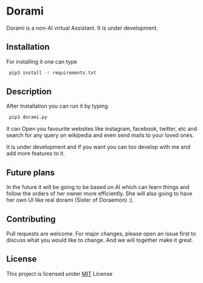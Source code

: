 # Dorami
Dorami is a non-AI virtual Assistant. It is under development.

## Installation

For installing it one can type

```bash
 pip3 install -r requirements.txt
```

## Description

After Installation you can run it by typing 
```bash
 pip3 dorami.py
```
It can Open you favourite websites like instagram, facebook, twitter, etc and search for any query on wikipedia and 
even send mails to your loved ones.

It is under development and if you want you can too develop with me and add more features to it.

## Future plans

In the future it will be going to be based on AI which can learn things and follow the orders  of her owner more efficiently.
She will also going to have her own UI like real dorami (Sister of Doraemon) :).


## Contributing
Pull requests are welcome. For major changes, please open an issue first to discuss what you would like to change.
And we will together make it great.

## License
This project is licensed under [MIT](https://github.com/himanshu27tasveer/Dorami/blob/master/LICENSE) License

